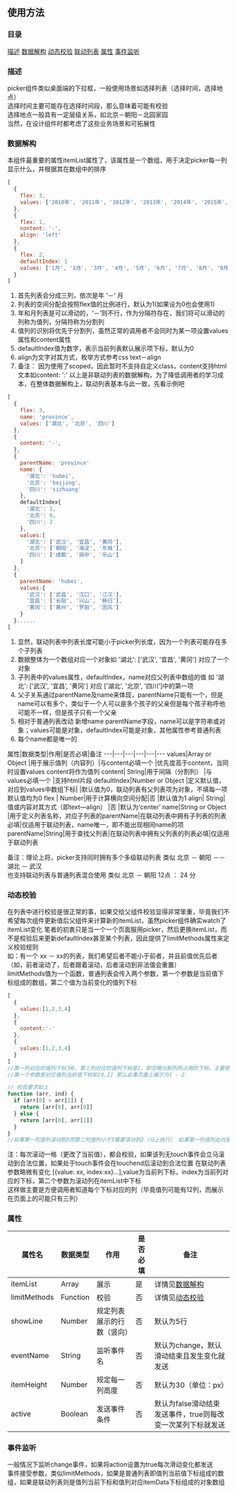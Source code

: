 ## 使用方法
### 目录
[描述](#描述)
[数据解构](#数据解构)
[动态校验](#动态校验)
[联动列表](#联动列表)
[属性](#属性)
[事件监听](#事件监听)
### 描述
picker组件类似桌面端的下拉框，一般使用场景如选择列表（选择时间，选择地点）  
选择时间主要可能存在选择时间段，那么意味着可能有校验  
选择地点一般具有一定层级关系，如北京－朝阳－北园家园  
当然，在设计组件时都考虑了这些业务场景和可拓展性
### 数据解构
本组件最重要的属性itemList属性了，该属性是一个数组，用于决定picker每一列显示什么，并根据其在数组中的排序
```JavaScript
[
  {
    flex: 3,
    values: ['2010年', '2011年', '2012年', '2013年', '2014年', '2015年', '2017年', '2018年']
  },
  {
    flex: 1,
    content: '-',
    align: 'left'
  },
  {
    flex: 2,
    defaultIndex: 1
    values: ['1月', '2月', '3月', '4月', '5月', '6月', '7月', '8月', '9月', '10月', '11月', '12月']
  }
]
```
1. 首先列表会分成三列，依次是年 ‘－’ 月
2. 列表的空间分配会按照flex值的比例进行，默认为1(如果设为0也会使用1)
3. 年和月列表是可以滑动的，‘－’则不行，作为分隔符存在，我们将可以滑动的列称为值列，分隔符称为分割列
4. 值列的识别将优先于分割列，虽然正常的调用者不会同时为某一项设置values属性和content属性
5. defaultIndex值为数字，表示当前列表默认展示项下标，默认为0
6. align为文字对其方式，枚举方式参考css text－align
7. 备注： 因为使用了scoped，因此暂时不支持自定义class，content支持html文本如content: '<span>:</span>'
以上是非联动列表的数据解构，为了降低调用者的学习成本，在整体数据解构上，联动列表基本与此一致，先看示例吧

```JavaScript
[
  {
    flex: 3,
    name: 'province',
    values: ['湖北', '北京', '四川']
  },
  {
    content: '-',
  },
  {
    parentName: 'province'
    name: {
      '湖北': 'hubei',
      '北京': 'beijing',
      '四川': 'sichuang'
    },
    defaultIndex{
      '湖北': 1,
      '北京': 0,
      '四川': 2
    },
    values:[
      '湖北': ['武汉', '宜昌', '黄冈'],
      '北京': ['朝阳', '海淀', '东城'],
      '四川': ['成都', '阆中', '乐山']
    ]
  },
  {
    parentName: 'hubei',
    values:{
      '武汉': ['武昌', '汉口', '江汉'],
      '宜昌': ['长阳', '兴山', '秭归'],
      '黄冈': ['黄州', '罗田', '团风']
    }
  }......
]
```
1. 显然，联动列表中列表长度可能小于picker列长度，因为一个列表可能存在多个子列表
2. 数据整体为一个数组对应一个对象如 '湖北': ['武汉', '宜昌', '黄冈'] 对应了一个对象
3. 子列表中的values属性，defaultIndex，name对应父列表中数组的值 如 '湖北': ['武汉', '宜昌', '黄冈'] 对应 ['湖北', '北京', '四川']中的第一项
4. 父子关系通过parentName及name来体现，parentName只能有一个，但是name可以有多个，类似于一个人可以是多个孩子的父亲但是每个孩子称呼他可能不一样，但是孩子只有一个父亲
5. 相对于普通列表改动 新增name parentName字段，name可以是字符串或对象；values可能是对象，defaultIndex可能是对象，其他属性参考普通列表
6. 每个name都是唯一的

属性|数据类型|作用|是否必填|备注
---|---|---|---|---|---
values|Array or Object |用于展示值列（内容列）|与content必填一个 |优先度高于content，当同时设置values content将作为值列
content| String|用于间隔（分割列） |与values必填一个 |支持html片段
defaultIndex|Number or Object |定义默认值，对应到values中数组下标| |默认值为0，联动列表有父列表项为对象，不填每一项默认值均为0
flex | Number|用于计算横向空间分配|否 |默认值为1
align| String|值或内容对其方式（即text—align） |否 |默认为‘center’
name|String or Object |用于定义列表名称，对应子列表的parentName|在联动列表中拥有子列表的列表必填|仅适用于联动列表，name唯一，即不能出现相同name的项
parentName|String|用于查找父列表|在联动列表中拥有父列表的列表必填|仅适用于联动列表


备注：理论上将，picker支持同时拥有多个多级联动列表 类似 北京 － 朝阳 －－ 湖北 － 武汉  
也支持联动列表与普通列表混合使用 类似 北京 － 朝阳 12点 ： 24 分


### 动态校验
在列表中进行校验是很正常的事，如果交给父组件校验显得非常笨重，毕竟我们不希望每次组件更新值后父组件来计算新的itemList，虽然picker组件确实watch了itemList变化
笔者的初衷只是当一个一个页面服用picker，然后更换itemList，而不是校验后来更新defaultIndex甚至某个列表，因此提供了limitMethods属性来定义校验规则  
如：有一个 xx － xx的列表，我们希望后者不能小于前者，并且前值优先后者（如，前者滚动了，后者跟着滚动，后者滚动到非法值会重置）  
limitMethods值为一个函数，普通列表会传入两个参数，第一个参数是当前值下标组成的数组，第二个值为当前变化的值列下标  
```JavaScript
[
  {
    values:[1,2,3,4]
  },
  {
    content:'-'
  },
  {
    values:[1,2,3,4]
  }
]
//第一列对应的值列下标为0，第三列对应的值列下标是1，即忽略分割列所占用的下标。主要是方便使用者关注数据项
//第一个参数是对应值列当前值下标如[0,1] 那么此事页面上展示为1 - 2

// 校验要求如上
function (arr, ind) {
  if (arr[0] > arr[1]) {
    return [arr[0], arr[0]]
  } else {
    return [arr[0], arr[1]]
  }
}
//如果第一列值列滚动到3而第二列值列小于3需要滚动到3（马上执行） 如果第一列值列此时是3，第二列值列滚动到2，那么第二列值列会在滚动（touch）结束后滚动到3
```
注：每次滚动一格（更改了当前值），都会校验，如果该列无touch事件会立马滚动到合法位置，如果处于touch事件会在touchend后滚动到合法位置
在联动列表参数略微有变化
[{value: xx, index:xx}...],value为当前列下标，index为当前列对应的下标，第二个参数为滚动列在itemList中下标  
这样做主要是方便调用者知道每个下标对应的列（毕竟值列可能有12列，而展示在页面上的可能只有三列）
### 属性
|属性名|数据类型|作用|是否必填|备注
---|---|---|---|---
itemList|Array|展示|是|详情见[数据解构](#数据解构)
limitMethods|Function|校验|否|详情见[动态校验](#动态校验)
showLine|Number|规定列表展示的行数（竖向）|否|默认为5行
eventName|String|监听事件名|否|默认为change，默认滑动结束且发生变化就发送
itemHeight|Number|规定每一列高度|否|默认为30（单位：px）
active|Boolean|发送事件条件|否|默认为false滑动结束发送事件，true则每改变一次某列下标就发送
### 事件监听
一般情况下监听change事件，如果将action设置为true每次滑动变化都发送  
事件接受参数，类似limitMethods，如果是普通列表即值列当前值下标组成的数组，如果是联动列表则是值列当前下标和值列对应itemData下标组成的对象数组
